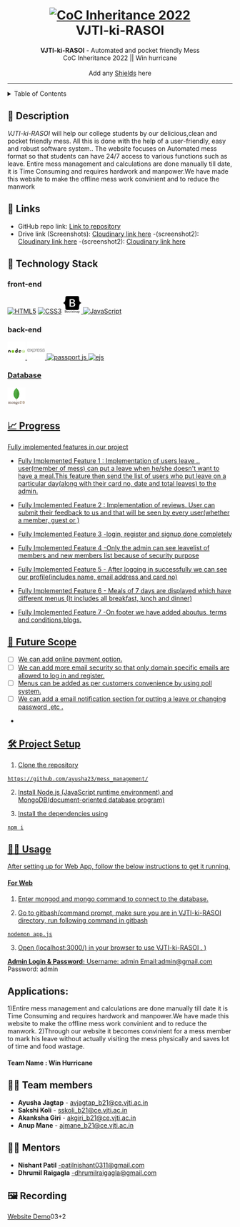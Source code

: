    


<h1 align="center">
  <a href="https://github.com/CommunityOfCoders/Inheritance-2022">
    <img src="https://res.cloudinary.com/dn6vz8exv/image/upload/v1665664791/inh_zzefoy.jpg" alt="CoC Inheritance 2022" width="500" height="166">
  </a>
  <br>
VJTI-ki-RASOI
</h1>

<div align="center">
   <strong>VJTI-ki-RASOI</strong> - Automated and pocket friendly Mess<br>
  CoC Inheritance 2022 || Win hurricane <br> <br>
  Add any <a href="https://shields.io/">Shields</a> here
</div>
<hr>

<details>
<summary>Table of Contents</summary>

- [Description](#description)
- [Links](#links)
- [Tech Stack](#tech-stack)
- [Progress](#progress)
- [Future Scope](#future-scope)
- [Applications](#applications)
- [Project Setup](#project-setup)
- [Usage](#usage)
- [Team Members](#team-members)
- [Mentors](#mentors)
- [Screenshots](#screenshots)

</details>

## 📝 Description
*VJTI-ki-RASOI* will help our college students by our delicious,clean and pocket friendly mess. All this is done with the help of a user-friendly, easy and robust software system..
The website focuses on Automated mess format so that students can have 24/7 access to various functions such as leave.
Entire mess management and calculations are done manually till date, it is Time Consuming 
and requires hardwork and manpower.We have made this website to make the offline mess work convinient and to reduce the manwork



## 🔗 Links

- GitHub repo link: [Link to repository](https://github.com/anupjmane4038/Mess-Management.git)
- Drive link (Screenshots): [Cloudinary link here](https://res.cloudinary.com/dy0chmf6u/image/upload/v1675361687/cocscreenshot1_rxkkyi.png)
-(screenshot2): [Cloudinary link here](https://res.cloudinary.com/dg2ynubvs/image/upload/v1675361668/cocscreenshot10_qxflqw.png)
-(screenshot2): [Cloudinary link here](https://res.cloudinary.com/dg2ynubvs/image/upload/v1675361667/cocscreenshot2_pd8abz.png)


## 🤖 Technology Stack
<h3>front-end</h3>
<a href="https://www.w3.org/TR/html5/" title="HTML5"><img src="https://github.com/get-icon/geticon/raw/master/icons/html-5.svg" alt="HTML5" width="40px" height="40px"></a>
<a href="https://www.w3.org/TR/CSS/" title="CSS3"><img src="https://github.com/get-icon/geticon/raw/master/icons/css-3.svg" alt="CSS3" width="40px" height="40px"></a>
<a href="https://getbootstrap.com" target="_blank"> <img src="https://raw.githubusercontent.com/devicons/devicon/master/icons/bootstrap/bootstrap-plain-wordmark.svg" alt="bootstrap" width="40" height="40"/> </a>
<a href="https://developer.mozilla.org/en-US/docs/Web/JavaScript" title="JavaScript"><img src="https://github.com/get-icon/geticon/raw/master/icons/javascript.svg" alt="JavaScript" width="31px" height="31px"></a>

<h3>back-end</h3>
<a href="https://nodejs.org" target="_blank"> <img src="https://raw.githubusercontent.com/devicons/devicon/master/icons/nodejs/nodejs-original-wordmark.svg" alt="nodejs" width="40" height="40"/>
</a> <a href="https://expressjs.com" target="_blank"> <img src="https://raw.githubusercontent.com/devicons/devicon/master/icons/express/express-original-wordmark.svg" alt="express" width="40" height="40"/>
<a href="http://www.passportjs.org/" target="_blank"> <img src="https://s3-eu-west-1.amazonaws.com/ih-materials/uploads/upload_676b436fcf47e71b1f85cbd8d318a080.png" alt="passport js" width="40" height="40"/>
<a href="https://ejs.co/" target="_blank"> <img src="https://www.kindpng.com/picc/m/463-4639889_logo-ejs-hd-png-download.png" alt="ejs" width="40" height="40"/>


<h3>Database</h3>

<a href="https://www.mongodb.com/" target="_blank"> <img src="https://raw.githubusercontent.com/devicons/devicon/master/icons/mongodb/mongodb-original-wordmark.svg" alt="mongodb" width="40" height="40"/>


## 📈 Progress 

Fully implemented features in our project 

- Fully Implemented Feature 1 : Implementation of users leave .. user(member of mess) can put a leave when he/she doesn't want to have a meal.This feature then send the list of users who put leave on a particular day(along with their card no, date and total leaves) to the admin.  
- Fully Implemented Feature 2 : Implementation of reviews. User can submit their feedback to us and that will be seen by every user(whether a member, guest or )
-  Fully Implemented Feature 3 -login, register and signup done completely
-  Fully Implemented Feature 4 -Only the admin can see leavelist of members and new members list because of security purpose

-  Fully Implemented Feature 5 -
After logging in successfully we can see our profile(includes name, email address and card no) 
-  Fully Implemented Feature 6 - Meals of 7 days are displayed which have different menus (It includes all breakfast, lunch and dinner)
-  Fully Implemented Feature 7 -On footer we have added aboutus, terms and conditions,blogs.

## 🔮 Future Scope

- [ ] We can add online payment option.
- [ ] We can add more email security so that only domain specific emails are allowed to log in and register.
- [ ] Menus can be added as per customers convenience by using poll system.
- [ ] We can add a email notification section for putting a leave or changing password ,etc .
-



## 🛠️ Project Setup

1. Clone the repository

```
https://github.com/ayusha23/mess_management/
```

2. Install Node.js (JavaScript runtime environment) and MongoDB(document-oriented database program)

3. Install the dependencies using

```
npm i
```

## 🏃‍♀️ Usage

After setting up for Web App, follow the below instructions to get it running.

#### For Web

1. Enter mongod and mongo command to connect to the database.

2. Go to gitbash/command prompt, make sure you are in VJTI-ki-RASOI directory, run following command in gitbash

```
nodemon app.js
```

3. Open (localhost:3000/) in your browser to use VJTI-ki-RASOI .
)

**Admin Login & Password:**
Username: admin
Email:admin@gmail.com
Password: admin

## Applications: 
1)Entire mess management and calculations are done manually till date  it is Time Consuming 
and requires hardwork and manpower.We have made this website to make the offline mess work convinient and to reduce the manwork.
2)Through our website it becomes convinient for a mess member to mark his leave without actually visiting the mess physically and saves lot of time and food wastage.
#### Team Name : **Win Hurricane**

## 👩‍💻 Team members

- **Ayusha Jagtap** - avjagtap_b21@ce.vjti.ac.in
- **Sakshi Koli** - sskoli_b21@ce.vjti.ac.in
- **Akanksha Giri** - akgiri_b21@ce.vjti.ac.in
- **Anup Mane** - ajmane_b21@ce.vjti.ac.in

## 👨‍🏫 Mentors

- **Nishant Patil** -patilnishant0311@gmail.com
- **Dhrumil Raigagla** -dhrumilraigagla@gmail.com

## 🖼 Recording


 [Website Demo](https://drive.google.com/file/d/1a66_uuRWu69ennPyVst8GDhyUhYwLBuY/view?usp=sharing)03+2
